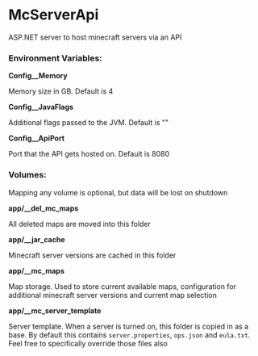 # McServerApi

ASP.NET server to host minecraft servers via an API

### Environment Variables:

**Config__Memory**

Memory size in GB. Default is 4

**Config__JavaFlags**

Additional flags passed to the JVM. Default is ""

**Config__ApiPort**

Port that the API gets hosted on. Default is 8080

### Volumes:

Mapping any volume is optional, but data will be lost on shutdown

**app/__del_mc_maps**

All deleted maps are moved into this folder

**app/__jar_cache**

Minecraft server versions are cached in this folder

**app/__mc_maps**

Map storage. Used to store current available maps, configuration for additional minecraft server versions and current map selection

**app/__mc_server_template**

Server template. When a server is turned on, this folder is copied in as a base. By default this contains `server.properties`, `ops.json` and `eula.txt`. Feel free to specifically override those files also